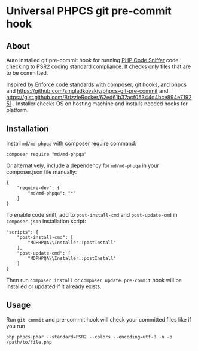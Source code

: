 # Universal PHPCS git pre-commit hook 

## About

Auto installed git pre-commit hook for running [PHP Code Sniffer](https://github.com/squizlabs/PHP_CodeSniffer)
code checking to PSR2 coding standard compliance. It checks only files that are to be committed.

Inspired by [Enforce code standards with composer, git hooks, and phpcs](http://tech.zumba.com/2014/04/14/control-code-quality/) and https://github.com/smgladkovskiy/phpcs-git-pre-commit and https://gist.github.com/BrizzleRocker/62ed61b37acf05344d4bce894e719251 . Installer checks OS on hosting machine and installs needed hooks for platform.

## Installation

Install `md/md-phpqa` with composer require command:

    composer require "md/md-phpqa"

Or alternatively, include a dependency for `md/md-phpqa` in your composer.json file manually:

    {
        "require-dev": {
            "md/md-phpqa": "*"
        }
    }

To enable code sniff, аdd to `post-install-cmd` and `post-update-cmd` in `composer.json` installation script:

    "scripts": {
        "post-install-cmd": [
            "MDPHPQA\\Installer::postInstall"
        ],
        "post-update-cmd": [
            "MDPHPQA\\Installer::postInstall"
        ]
    }

Then run `composer install` or `composer update`. `pre-commit` hook will be installed or updated if it already exists.

## Usage

Run `git commit` and pre-commit hook will check your committed files like if you run

    php phpcs.phar --standard=PSR2 --colors --encoding=utf-8 -n -p /path/to/file.php
